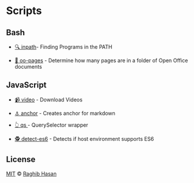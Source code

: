 # Scripts

## Bash

* [🔍 inpath](./inpath)- Finding Programs in the PATH

* [🤔 oo-pages](./oop) - Determine how many pages are in a folder of Open Office documents

## JavaScript

* [📹 video](./video.js) - Download Videos

* [⚓️ anchor](./anchor.js) - Creates anchor for markdown

* [👆 qs ](./qs.js) - QuerySelector wrapper

* [🕵️ detect-es6](./detect-es6.js) - Detects if host environment supports ES6


## License
[MIT](./license) © [Raghib Hasan](http://raghibm.com/)
